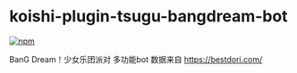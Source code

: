 # koishi-plugin-tsugu-bangdream-bot

[![npm](https://img.shields.io/npm/v/koishi-plugin-tsugu-bangdream-bot?style=flat-square)](https://www.npmjs.com/package/koishi-plugin-tsugu-bangdream-bot)

BanG Dream！少女乐团派对 多功能bot
数据来自 https://bestdori.com/
